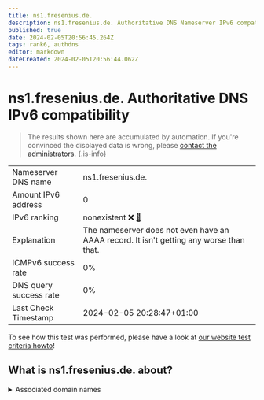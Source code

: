 ```yaml
---
title: ns1.fresenius.de.
description: ns1.fresenius.de. Authoritative DNS Nameserver IPv6 compatibility
published: true
date: 2024-02-05T20:56:45.264Z
tags: rank6, authdns
editor: markdown
dateCreated: 2024-02-05T20:56:44.062Z
---
```


# ns1.fresenius.de. Authoritative DNS IPv6 compatibility

> The results shown here are accumulated by automation. If you're convinced the displayed data is wrong, please [contact the administrators](/howto/chat). 
{.is-info}




|   |   |
| - | - |
| Nameserver DNS name | ns1.fresenius.de.
| Amount IPv6 address | 0
| IPv6 ranking | nonexistent :x: [🔗](/howto/ranking) |
| Explanation | The nameserver does not even have an AAAA record. It isn't getting any worse than that. |
| ICMPv6 success rate | 0%|
| DNS query success rate | 0% |
| Last Check Timestamp | 2024-02-05 20:28:47+01:00 |

To see how this test was performed, please have a look at [our website test criteria howto](/howto/testcriteria/authdns)!


## What is ns1.fresenius.de. about?






<details>
<summary>Associated domain names</summary>

www.fresenius.com

</details>
